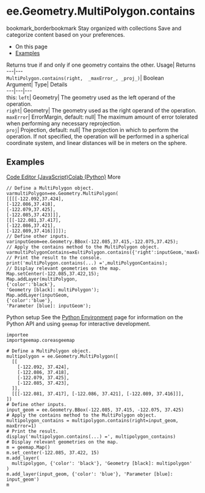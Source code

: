  
#  ee.Geometry.MultiPolygon.contains 
bookmark_borderbookmark Stay organized with collections  Save and categorize content based on your preferences.
  * On this page
  * [Examples](https://developers.google.com/earth-engine/apidocs/ee-geometry-multipolygon-contains#examples)


Returns true if and only if one geometry contains the other. 
Usage| Returns  
---|---  
`MultiPolygon.contains(right,  _maxError_, _proj_)`| Boolean  
Argument| Type| Details  
---|---|---  
this: `left`| Geometry| The geometry used as the left operand of the operation.  
`right`| Geometry| The geometry used as the right operand of the operation.  
`maxError`| ErrorMargin, default: null| The maximum amount of error tolerated when performing any necessary reprojection.  
`proj`| Projection, default: null| The projection in which to perform the operation. If not specified, the operation will be performed in a spherical coordinate system, and linear distances will be in meters on the sphere.  
## Examples
[Code Editor (JavaScript)](https://developers.google.com/earth-engine/apidocs/ee-geometry-multipolygon-contains#code-editor-javascript-sample)[Colab (Python)](https://developers.google.com/earth-engine/apidocs/ee-geometry-multipolygon-contains#colab-python-sample) More
```
// Define a MultiPolygon object.
varmultiPolygon=ee.Geometry.MultiPolygon(
[[[[-122.092,37.424],
[-122.086,37.418],
[-122.079,37.425],
[-122.085,37.423]]],
[[[-122.081,37.417],
[-122.086,37.421],
[-122.089,37.416]]]]);
// Define other inputs.
varinputGeom=ee.Geometry.BBox(-122.085,37.415,-122.075,37.425);
// Apply the contains method to the MultiPolygon object.
varmultiPolygonContains=multiPolygon.contains({'right':inputGeom,'maxError':1});
// Print the result to the console.
print('multiPolygon.contains(...) =',multiPolygonContains);
// Display relevant geometries on the map.
Map.setCenter(-122.085,37.422,15);
Map.addLayer(multiPolygon,
{'color':'black'},
'Geometry [black]: multiPolygon');
Map.addLayer(inputGeom,
{'color':'blue'},
'Parameter [blue]: inputGeom');
```
Python setup
See the [ Python Environment](https://developers.google.com/earth-engine/guides/python_install) page for information on the Python API and using `geemap` for interactive development.
```
importee
importgeemap.coreasgeemap
```
```
# Define a MultiPolygon object.
multipolygon = ee.Geometry.MultiPolygon([
  [[
    [-122.092, 37.424],
    [-122.086, 37.418],
    [-122.079, 37.425],
    [-122.085, 37.423],
  ]],
  [[[-122.081, 37.417], [-122.086, 37.421], [-122.089, 37.416]]],
])
# Define other inputs.
input_geom = ee.Geometry.BBox(-122.085, 37.415, -122.075, 37.425)
# Apply the contains method to the MultiPolygon object.
multipolygon_contains = multipolygon.contains(right=input_geom, maxError=1)
# Print the result.
display('multipolygon.contains(...) =', multipolygon_contains)
# Display relevant geometries on the map.
m = geemap.Map()
m.set_center(-122.085, 37.422, 15)
m.add_layer(
  multipolygon, {'color': 'black'}, 'Geometry [black]: multipolygon'
)
m.add_layer(input_geom, {'color': 'blue'}, 'Parameter [blue]: input_geom')
m
```


